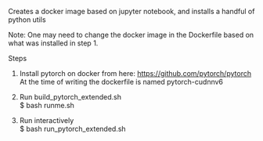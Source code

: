 Creates a docker image based on jupyter notebook, and installs a handful of python utils 

Note: One may need to change the docker image in the Dockerfile based on what was installed in step 1.


Steps
1) Install pytorch on docker from here:
https://github.com/pytorch/pytorch  
At the time of writing the dockerfile is named pytorch-cudnnv6

2) Run build_pytorch_extended.sh  
$ bash runme.sh

3) Run interactively  
$ bash run_pytorch_extended.sh


